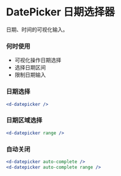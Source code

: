 # DatePicker 日期选择器

日期、时间的可视化输入。

### 何时使用

- 可视化操作日期选择
- 选择日期区间
- 限制日期输入

### 日期选择

```jsx
<d-datepicker />
```

<d-datepicker />

### 日期区域选择

```jsx
<d-datepicker range />
```

<d-datepicker range />

### 自动关闭

```jsx
<d-datepicker auto-complete />
<d-datepicker auto-complete range />
```

<d-datepicker auto-complete />
<d-datepicker auto-complete range />

